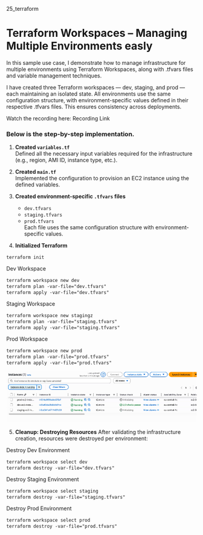 25_terraform  
# Terraform Workspaces – Managing Multiple Environments easly  

In this sample use case, I demonstrate how to manage infrastructure for multiple environments using Terraform Workspaces, along with .tfvars files and variable management techniques.  

I have created three Terraform workspaces — dev, staging, and prod — each maintaining an isolated state. All environments use the same configuration structure, with environment-specific values defined in their respective .tfvars files. This ensures consistency across deployments.  

Watch the recording here: Recording Link  

### Below is the step-by-step implementation.  

1. **Created `variables.tf`**  
   Defined all the necessary input variables required for the infrastructure (e.g., region, AMI ID, instance type, etc.).  

2. **Created `main.tf`**  
   Implemented the configuration to provision an EC2 instance using the defined variables.  

3. **Created environment-specific `.tfvars` files**  
   - `dev.tfvars`  
   - `staging.tfvars`  
   - `prod.tfvars`  
   Each file uses the same configuration structure with environment-specific values.  

4. **Initialized Terraform**
```
terraform init
```
Dev Workspace
```
terraform workspace new dev
terraform plan -var-file="dev.tfvars"
terraform apply -var-file="dev.tfvars"
```
Staging Workspace
```
terraform workspace new stagingz
terraform plan -var-file="staging.tfvars"
terraform apply -var-file="staging.tfvars"
```
Prod Workspace
```
terraform workspace new prod
terraform plan -var-file="prod.tfvars"
terraform apply -var-file="prod.tfvars"
```
![alt text](https://github.com/vibincholayil/25_terraform/blob/master/terraform-multi-env-infra/images/1.png)

5. **Cleanup: Destroying Resources**
After validating the infrastructure creation, resources were destroyed per environment:  

Destroy Dev Environment
```
terraform workspace select dev
terraform destroy -var-file="dev.tfvars"
```

Destroy Staging Environment
```
terraform workspace select staging
terraform destroy -var-file="staging.tfvars"
```

Destroy Prod Environment
```
terraform workspace select prod
terraform destroy -var-file="prod.tfvars"
```
